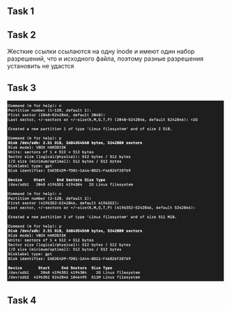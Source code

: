 ## Task 1

## Task 2
Жесткие ссылки ссылаются на одну inode и имеют один набор разрешений, что и исходного файла,
поэтому разные разрешения установить не удастся

## Task 3
![img_19.png](img_19.png)

## Task 4

